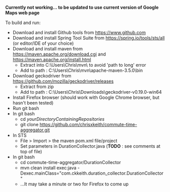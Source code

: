 __Currently not working... to be updated to use current version of Google Maps web page__

To build and run:

* Download and install Github tools from https://www.github.com
* Download and install Spring Tool Suite from https://spring.io/tools/sts/all (or editor/IDE of your choice) 
* Download and install maven from https://maven.apache.org/download.cgi and https://maven.apache.org/install.html
  * Extract into C:\Users\Chris\mvn\ to avoid 'path to long' error
  * Add to path : C:\Users\Chris\mvn\apache-maven-3.5.0\bin
* Download geckodriver from https://github.com/mozilla/geckodriver/releases
  * Extract from zip
  * Add to path : C:\Users\Chris\Downloads\geckodriver-v0.19.0-win64
* Install Firefox browser (should work with Google Chrome browser, but hasn't been tested) 
* Run git bash 
* In git bash 
  * cd *yourDirectoryContainingRepositories*
  * git clone https://github.com/chrisxkeith/commute-time-aggregator.git
* In STS
  * File > Import > the maven pom.xml file/project
  * Set parameters in DurationCollector.java (__TODO__ : see comments at top of file)
* In git bash
  * cd commute-time-aggregator/DurationCollector
  * mvn clean install exec:java -Dexec.mainClass="com.ckkeith.duration_collector.DurationCollector"
  * ...It may take a minute or two for Firefox to come up
